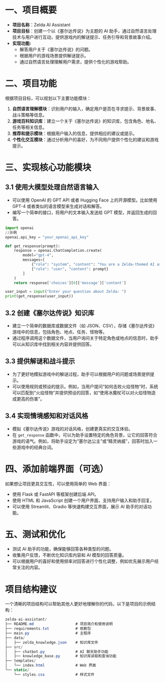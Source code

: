 # 一、项目概要

- **项目名称**：Zelda AI Assistant
- **项目目标**：创建一个以《塞尔达传说》为主题的 AI 助手，通过自然语言处理技术与用户进行互动，提供游戏内的解谜提示、任务引导和背景故事介绍。
- **实现功能:**
  - 解答用户关于《塞尔达传说》的问题。
  - 根据用户的游戏场景提供解谜提示。
  - 通过自然语言处理理解用户需求，提供个性化的游戏帮助。

# 二、项目功能

根据项目目标，可以规划以下主要功能模块：

1. **自然语言理解模块**：识别用户的输入，确定用户是否在寻求提示、背景故事、战斗策略等信息。
2. **游戏百科知识库**：建立一个关于《塞尔达传说》的知识库，包含角色、地名、任务等相关信息。
3. **推荐和提示模块**：根据用户输入的信息，提供相应的建议或提示。
4. **个性化交互模块**：通过分析用户的喜好，为不同用户提供个性化的建议和游戏提示。

# 三、实现核心功能模块

## 3.1 使用大模型处理自然语言输入

- 可以使用 OpenAI 的 GPT API 或者 Hugging Face 上的开源模型。比如使用 GPT-4 或者类似的语言模型来生成对话和解答。
- 编写一个简单的接口，将用户的文本输入发送给 GPT 模型，并返回生成的回答。

```python
import openai
//示例
openai.api_key = "your_openai_api_key"

def get_response(prompt):
    response = openai.ChatCompletion.create(
        model="gpt-4",
        messages=[
            {"role": "system", "content": "You are a Zelda-themed AI assistant."},
            {"role": "user", "content": prompt}
        ]
    )
    return response['choices'][0]['message']['content']

user_input = input("Enter your question about Zelda: ")
print(get_response(user_input))

```

## 3.2 创建《塞尔达传说》知识库

- 建立一个简单的数据库或数据文件（如 JSON、CSV），存储《塞尔达传说》游戏中的信息，包括角色、地点、任务、怪物等。
- 通过程序调用这个数据文件，当用户询问关于特定角色或地点的信息时，助手可以从知识库中找到相关内容并提供回答。

## 3.3 提供解谜和战斗提示

- 为了更好地模拟游戏中的解谜过程，助手可以根据用户的问题或场景提供提示。
- 可以使用规则或预设的提示。例如，当用户提问“如何击败火焰怪物”时，系统可以匹配到“火焰怪物”并提供预设的回答，如“使用冰魔杖可以对火焰怪物造成更高的伤害”。

## 3.4 实现情境感知和对话风格

- 模拟《塞尔达传说》游戏的对话风格，创建更真实的交互体验。
- 在 `get_response` 函数中，可以为助手设置特定的角色背景，让它的回答符合游戏的语气。例如，将助手设定为“塞尔达公主”或“精灵纳威”，回答时加入一些游戏中的经典台词。

# 四、添加前端界面（可选）

如果想让项目更具交互性，可以使用简单的 Web 界面：

- 使用 Flask 或 FastAPI 等框架创建后端 API。
- 使用 HTML 和 JavaScript 创建一个用户界面，支持用户输入和助手回复。
- 可以使用 Streamlit、Gradio 等快速构建交互界面，展示 AI 助手的对话功能。

# 五、测试和优化

- 测试 AI 助手的功能，确保能够回答各种类型的问题。
- 收集用户反馈，不断优化知识库内容和 AI 模型的回答质量。
- 可以根据用户的喜好和使用频率对回答进行个性化调整，例如优先展示用户经常关注的内容。

# 项目结构建议

一个清晰的项目结构可以帮助其他人更好地理解你的代码，以下是项目的示例结构：

```csharp
zelda-ai-assistant/
├── README.md                   # 项目简介和使用说明
├── requirements.txt            # 依赖包
├── main.py                     # 主程序
├── data/
│   ├── zelda_knowledge.json    # 知识库文件
├── src/
│   ├── chatbot.py              # AI 聊天助手功能
│   ├── knowledge_base.py       # 知识库读取和查询功能
├── templates/
│   └── index.html              # Web 界面
└── static/
    └── styles.css              # 样式文件
```
